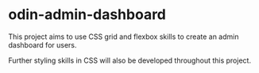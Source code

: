 # odin-admin-dashboard

This project aims to use CSS grid and flexbox skills to create an admin dashboard for users. 

Further styling skills in CSS will also be developed throughout this project.

